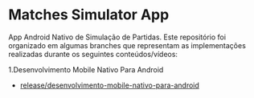 # Matches Simulator App
App Android Nativo de Simulação de Partidas. Este repositório foi organizado em algumas branches que representam as implementações realizadas durante os seguintes conteúdos/vídeos:

1.Desenvolvimento Mobile Nativo Para Android
  - [release/desenvolvimento-mobile-nativo-para-android](https://github.com/LeticiaBarbosa-dev/matches-simulator-app/tree/release/desenvolvimento-mobile-nativo-para-android)



